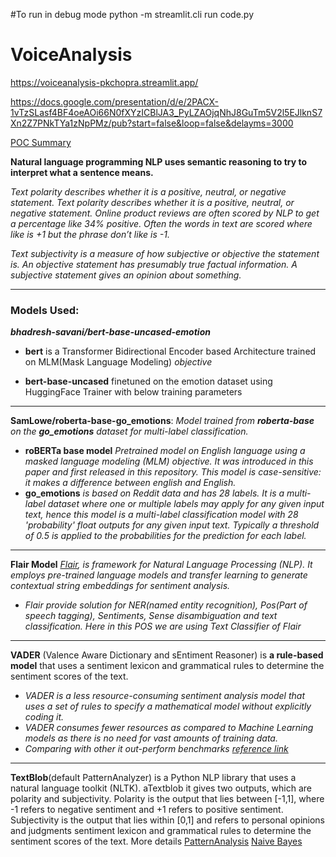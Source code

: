 #To run in debug mode
python -m streamlit.cli run code.py

# VoiceAnalysis
https://voiceanalysis-pkchopra.streamlit.app/

https://docs.google.com/presentation/d/e/2PACX-1vTzSLasf4BF4oeAOi66N0fXYzICBlJA3_PyLZAOjqNhJ8GuTm5V2l5EJlknS7Xn2Z7PNkTYa1zNpPMz/pub?start=false&loop=false&delayms=3000

[POC Summary](poc_summary.md)


**Natural language programming NLP uses semantic reasoning to try to interpret what a sentence means.**

_Text polarity describes whether it is a positive, neutral, or negative statement._ 
_Text polarity describes whether it is a positive, neutral, or negative statement. Online product reviews are often scored by NLP to get a percentage like 34% positive. Often the words in text are scored where like is +1 but the phrase don’t like is -1._

_Text subjectivity is a measure of how subjective or objective the statement is. An objective statement has presumably true factual information. A subjective statement gives an opinion about something._

---
### Models Used:


***bhadresh-savani/bert-base-uncased-emotion***

* **bert** is a Transformer Bidirectional Encoder based Architecture trained on MLM(Mask Language Modeling) *objective*

* **bert-base-uncased** finetuned on the emotion dataset using HuggingFace Trainer with below training parameters
---
**SamLowe/roberta-base-go_emotions**: _Model trained from **roberta-base** on the **go_emotions** dataset for multi-label classification._

* **roBERTa base model** _Pretrained model on English language using a masked language modeling (MLM) objective. It was introduced in this paper and first released in this repository. This model is case-sensitive: it makes a difference between english and English._
* **go_emotions** _is based on Reddit data and has 28 labels. It is a multi-label dataset where one or multiple labels may apply for any given input text, hence this model is a multi-label classification model with 28 'probability' float outputs for any given input text. Typically a threshold of 0.5 is applied to the probabilities for the prediction for each label._
---
**Flair Model** _[Flair](Link'[https://flairnlp.github.io/), is framework for Natural Language Processing (NLP). It employs pre-trained language models and transfer learning to generate contextual string embeddings for sentiment analysis._


* _Flair provide solution for NER(named entity recognition), Pos(Part of speech tagging), Sentiments, Sense disambiguation and text classification. Here in this POS we are using Text Classifier of Flair_ 
---
**VADER** (Valence Aware Dictionary and sEntiment Reasoner) is **a rule-based model** that uses a 
 sentiment lexicon and grammatical rules to determine the sentiment scores of the text.
* _VADER is a less resource-consuming sentiment analysis model that uses a set of rules to specify a mathematical model without explicitly coding it._ 
* _VADER consumes fewer resources as compared to Machine Learning models as there is no need for vast amounts of training data._
* _Comparing with other it out-perform benchmarks [reference link](https://www.researchgate.net/publication/275828927_VADER_A_Parsimonious_Rule-based_Model_for_Sentiment_Analysis_of_Social_Media_Text)_
---
**TextBlob**(default PatternAnalyzer) is a Python NLP library that uses a natural language toolkit (NLTK).
 aTextblob it gives two outputs, which are polarity and subjectivity. 
 Polarity is the output that lies between [-1,1], where -1 refers to negative 
 sentiment and +1 refers to positive sentiment. Subjectivity is the output that 
 lies within [0,1] and refers to personal opinions and judgments sentiment lexicon and grammatical rules to determine the sentiment scores of the text. More details [PatternAnalysis](https://phdservices.org/pattern-analysis-in-machine-learning/) [Naive Bayes](https://www.machinelearningplus.com/predictive-modeling/how-naive-bayes-algorithm-works-with-example-and-full-code/)